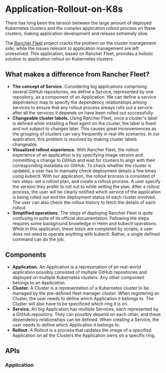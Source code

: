 # Application-Rollout-on-K8s
There has long been the tension between the large amount of deployed Kubernetes clusters and the complex application rollout process on these clusters, making application development and release extremely slow.

The [Rancher Fleet](https://fleet.rancher.io/) project cracks the problem on the cluster management side, while the issues relevant to application management are left unresolved. This application, based on Rancher Fleet, provides a holistic solution to application rollout on Kubernetes clusters.

## What makes a difference from Rancher Fleet?
* **The concept of Service.** Considering big applications comprising several GitHub repositories, we define a Service, represented by one repository, as a component of an Application. We can define a service dependency map to specify the dependency relationships among services to ensure that any rollout process always rolls out a service after all the services it depends on have been rolled out successfully.
* **Changeable cluster labels.** Using Rancher Fleet, once a cluster's label is defined while installing a fleet agent on the cluster, the label is fixed and not subject to changes later. This causes great inconveniences as the grouping of clusters can vary frequently in real-life scenarios. In our application, this problem is resolved by making cluster labels changeable.
* **Visualized rollout experience.** With Rancher Fleet, the rollout experience of an application is by specifying image version and committing a change to GitHub and wait for clusters to align with their corresponding metadata on GitHub. To check whether the cluster is updated, a user has to manually check deployment details a few times using kubectl. With our application, the rollout process is consisted of two steps: set a rollout plan, and create a rollout process. A user specify the version they prefer to roll out to while setting the plan. After a rollout process, the user will be clearly notified which service of the application is being rolled out and the deployment status of each cluster involved. The user can also check the rollout history to fetch the details of each rollout.
* **Simplified operations.** The steps of deploying Rancher Fleet is quite confusing in spite of its official documentation. Following the steps requires some background knowledge in Helm and kubectl operations. While in this applicaion, these steps are completed by scripts, a user does not need to operate anything with kubectl. Rather, a single defined command can do the job.

## Components
* **Application.** An Application is a represenation of an real-world application possibly consisted of multiple GitHub repositories and deployed on multiple Kubernetes clusters. Any other component belongs to an Application.
* **Cluster.** A Cluster is a representation of a Kubernetes cluster to be managed by the pre-defined fleet manager cluster. When registering an Cluster, the user needs to define which Application it belongs to. The Cluster will also have to be specificed which ring it is on.
* **Service.** An big Application has multiple Services, each represented by a GitHub repository. They can possibly depend on each other, and these dependency relationships can be defined. When creating a Service, the user needs to define which Application it belongs to.
* **Rollout.** A Rollout is a process that updates the image of a specified Application on all the Clusters the Application owns on a specific ring.

## APIs
### Application
